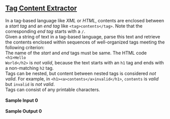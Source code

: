 ## **[Tag Content Extractor](https://www.hackerrank.com/challenges/tag-content-extractor)** 
In a tag-based language like <em>XML</em> or <em>HTML</em>, contents are enclosed between a <em>start tag</em> and an <em>end tag</em> like <code>&lt;tag&gt;contents&lt;/tag&gt;</code>. Note that the corresponding <em>end tag</em> starts with a <code>/</code>.<br>Given a string of text in a tag-based language, parse this text and retrieve the contents enclosed within sequences of well-organized tags meeting the following criterion:<br>The name of the <em>start</em> and <em>end</em> tags must be same. The HTML code <code>&lt;h1&gt;Hello World&lt;/h2&gt;</code> is <em>not valid</em>, because the text starts with an <code>h1</code> tag and ends with a non-matching <code>h2</code> tag.<br>Tags can be nested, but content between nested tags is considered <em>not valid</em>. For example, in <code>&lt;h1&gt;&lt;a&gt;contents&lt;/a&gt;invalid&lt;/h1&gt;</code>, <code>contents</code> is <em>valid</em> but <code>invalid</code> is <em>not valid</em>.<br>Tags can consist of any printable characters.<br><br>**Sample Input 0**<br><br>**Sample Output 0**<br><br>